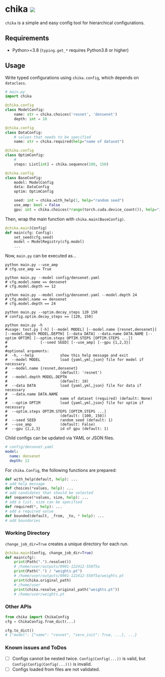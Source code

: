 # chika ![](https://github.com/moskomule/chika/workflows/pytest/badge.svg)

`chika` is a simple and easy config tool for hierarchical configurations.

## Requirements

* Python>=3.8 (`typing.get_*` requires Python3.8 or higher)

## Usage

Write typed configurations using `chika.config`, which depends on `dataclass`.

```python
# main.py
import chika

@chika.config
class ModelConfig:
    name: str = chika.choices('resnet', 'densenet')
    depth: int = 10

@chika.config
class DataConfig:
    # values that needs to be specified
    name: str = chika.required(help="name of dataset")

@chika.config
class OptimConfig:
    # 
    steps: List[int] = chika.sequence(100, 150)

@chika.config
class BaseConfig:
    model: ModelConfig
    data: DataConfig
    optim: OptimConfig

    seed: int = chika.with_help(1, help="random seed")
    use_amp: bool = False
    gpu: int = chika.choices(*range(torch.cuda.device_count()), help="id of gpu")
```

Then, wrap the main function with `chika.main(BaseConfig)`.

```python
@chika.main(Config)
def main(cfg: Config):
    set_seed(cfg.seed)
    model = ModelRegistry(cfg.model)
    ...
```

Now, `main.py` can be executed as...

```commandline
python main.py --use_amp
# cfg.use_amp == True

python main.py --model config/densenet.yaml
# cfg.model.name == densenet
# cfg.model.depth == 12

python main.py --model config/densenet.yaml --model.depth 24
# cfg.model.name == densenet
# cfg.model.depth == 24

python main.py --optim.decay_steps 120 150
# config.optim.decay_steps == [120, 150]

python main.py -h
#usage: test.py [-h] [--model MODEL] [--model.name {resnet,densenet}] [--model.depth MODEL.DEPTH] [--data DATA] --data.name DATA.NAME [--optim OPTIM] [--optim.steps OPTIM.STEPS [OPTIM.STEPS ...]]
#               [--seed SEED] [--use_amp] [--gpu {1,2,3}]
#
#optional arguments:
#  -h, --help            show this help message and exit
#  --model MODEL         load {yaml,yml,json} file for model if necessary
#  --model.name {resnet,densenet}
#                        (default: 'resnet')
#  --model.depth MODEL.DEPTH
#                        (default: 10)
#  --data DATA           load {yaml,yml,json} file for data if necessary
#  --data.name DATA.NAME
#                        name of dataset (required) (default: None)
#  --optim OPTIM         load {yaml,yml,json} file for optim if necessary
#  --optim.steps OPTIM.STEPS [OPTIM.STEPS ...]
#                        (default: [100, 150])
#  --seed SEED           random seed (default: 1)
#  --use_amp             (default: False)
#  --gpu {1,2,3}         id of gpu (default: 1)
```

Child configs can be updated via YAML or JSON files.

```yaml
# config/densenet.yaml
model:
  name: densenet
  depth: 12 
```

For `chika.Config`, the following functions are prepared:

```python
def with_help(default, help): ...
# add help message
def choices(*values, help): ...
# add candidates that should be selected
def sequence(*values, size, help): ...
# add a list. size can be specified
def required(*, help): ...
# add a required value
def bounded(default, _from, _to, * help): ...
# add boundaries
```

### Working Directory

`change_job_dir=True` creates a unique directory for each run. 

```python
@chika.main(Config, change_job_dir=True)
def main(cfg):
    print(Path(".").resolve())
    # /home/user/outputs/0901-122412-558f5a
    print(Path(".") / "weights.pt")
    # /home/user/outputs/0901-122412-558f5a/weights.pt
    print(chika.original_path)
    # /home/user
    print(chika.resolve_original_path("weights.pt"))
    # /home/user/weights.pt
```

### Other APIs

```python
from chika import ChikaConfig
cfg = ChikaConfig.from_dict(...)

cfg.to_dict()
# {"model": {"name": "resnet", "zero_init": True, ...}, ...}
```


### Known issues and ToDos

-[ ] Configs cannot be nested twice. `Config(Config(...))` is valid, but `Config(Config(Config(...)))` is invalid.
-[ ] Configs loaded from files are not validated.

